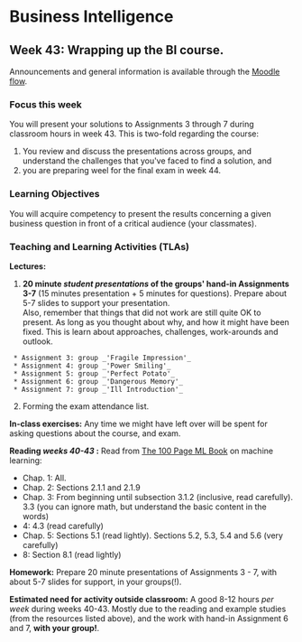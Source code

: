 # Business Intelligence 

## Week 43: Wrapping up the BI course.

Announcements and general information is available through the [Moodle flow](https://cphbusiness.mrooms.net/course/view.php?id=3874). 

### Focus this week
You will present your solutions to Assignments 3 through 7 during classroom hours in week 43. This is two-fold regarding the course:

   1. You review and discuss the presentations across groups, and understand the challenges that you've faced to find a solution, and
   2. you are preparing weel for the final exam in week 44.

### Learning Objectives
You will acquire competency to present the results concerning a given business question in front of a critical audience (your classmates).

### Teaching and Learning Activities (TLAs)
**Lectures:** 
   1. **20 minute _student presentations_ of the groups' hand-in Assignments 3-7** (15 minutes presentation + 5 minutes for questions). Prepare about 5-7 slides to support your presentation.  
     Also, remember that things that did not work are still quite OK to present. As long as you thought about why, and how it might have been fixed. This is learn about approaches, challenges, work-arounds and outlook.

     * Assignment 3: group _'Fragile Impression'_
     * Assignment 4: group _'Power Smiling'_
     * Assignment 5: group _'Perfect Potato'_
     * Assignment 6: group _'Dangerous Memory'_
     * Assignment 7: group _'Ill Introduction'_

2. Forming the exam attendance list.

**In-class exercises:** Any time we might have left over will be spent for asking questions about the course, and exam.

**Reading _weeks 40-43_ :** 
Read from [The 100 Page ML Book](../100PageMLBook.pdf) on machine learning:

   - Chap. 1: All. 
   - Chap. 2: Sections 2.1.1 and 2.1.9
   - Chap. 3: From beginning until subsection 3.1.2 (inclusive, read carefully). 3.3 (you can ignore math, but understand the basic content in the words)
   - 4: 4.3 (read carefully)
   - Chap. 5: Sections 5.1 (read lightly). Sections 5.2, 5.3, 5.4 and 5.6 (very carefully)
   - 8: Section 8.1 (read lightly)

**Homework:**
Prepare 20 minute presentations of Assignments 3 - 7, with about 5-7 slides for support, in your groups(!).

**Estimated need for activity outside classroom:** A good 8-12 hours _per week_ during weeks 40-43. Mostly due to the reading and example studies (from the resources listed above), and the work with hand-in Assignment 6 and 7, **with your group!**.
